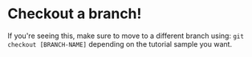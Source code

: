 # Checkout a branch!
If you're seeing this, make sure to move to a different branch using: `git checkout [BRANCH-NAME]` depending on the tutorial sample you want.
